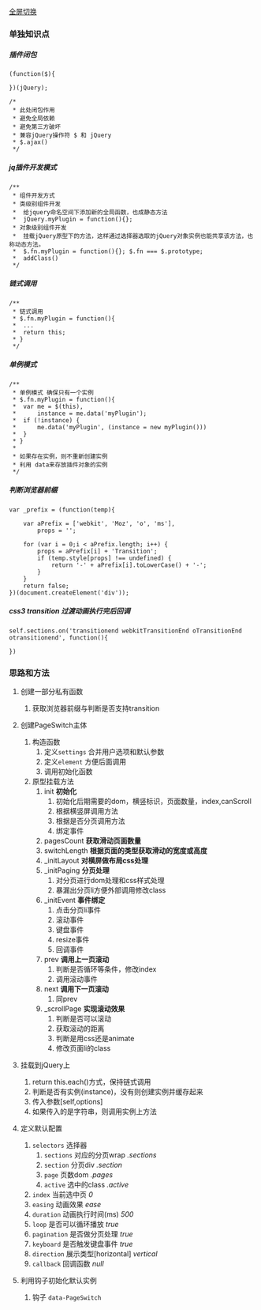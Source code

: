 [全屏切换](http://www.imooc.com/video/9951)

### 单独知识点
	
##### 插件闭包
	(function($){
	
	})(jQuery);
	
	/*
	 * 此处闭包作用
	 * 避免全局依赖
	 * 避免第三方破坏
	 * 兼容jQuery操作符 $ 和 jQuery
	 * $.ajax()
	 */

##### jq插件开发模式

	/**
	 * 组件开发方式
	 * 类级别组件开发
	 *  给jquery命名空间下添加新的全局函数，也成静态方法
	 *  jQuery.myPlugin = function(){};
	 * 对象级别组件开发
	 *  挂载jQuery原型下的方法，这样通过选择器选取的jQuery对象实例也能共享该方法，也称动态方法。
	 *  $.fn.myPlugin = function(){}; $.fn === $.prototype;
	 *  addClass()
	 */

##### 链式调用

	/**
	 * 链式调用
	 * $.fn.myPlugin = function(){
	 *  ...
	 *  return this;
	 * }
	 */


##### 单例模式

	/**
	 * 单例模式 确保只有一个实例
	 * $.fn.myPlugin = function(){
	 *  var me = $(this),
	 *      instance = me.data('myPlugin');
	 *  if (!instance) {
	 *      me.data('myPlugin', (instance = new myPlugin()))
	 *  }
	 * }
	 *
	 * 如果存在实例，则不重新创建实例
	 * 利用 data来存放插件对象的实例
	 */

##### 判断浏览器前缀

	var _prefix = (function(temp){

		var aPrefix = ['webkit', 'Moz', 'o', 'ms'],
			props = '';

		for (var i = 0;i < aPrefix.length; i++) {
			props = aPrefix[i] + 'Transition';
			if (temp.style[props] !== undefined) {
				return '-' + aPrefix[i].toLowerCase() + '-';
			}
		}
		return false;
	})(document.createElement('div'));

##### css3 transition 过渡动画执行完后回调

	self.sections.on('transitionend webkitTransitionEnd oTransitionEnd otransitionend', function(){
					
	}) 


### 思路和方法

1. 创建一部分私有函数
	1. 获取浏览器前缀与判断是否支持transition
2. 创建PageSwitch主体
	1. 构造函数
		1. 定义`settings` 合并用户选项和默认参数
		2. 定义`element` 方便后面调用
		3. 调用初始化函数
	2. 原型挂载方法
		1. init __初始化__
			1. 初始化后期需要的dom，横竖标识，页面数量，index,canScroll
			2. 根据横竖屏调用方法
			3. 根据是否分页调用方法
			4. 绑定事件
		2. pagesCount __获取滑动页面数量__
		3. switchLength __根据页面的类型获取滑动的宽度或高度__
		4. _initLayout __对横屏做布局css处理__
		5. _initPaging __分页处理__
			1. 对分页进行dom处理和css样式处理
			2. 暴漏出分页li方便外部调用修改class
		6. _initEvent __事件绑定__
			1. 点击分页li事件
			2. 滚动事件
			3. 键盘事件
			4. resize事件
			5. 回调事件
		7. prev __调用上一页滚动__
			1.  判断是否循环等条件，修改index
			2.  调用滚动事件
		8. next __调用下一页滚动__
			1. 同prev
		9. _scrollPage __实现滚动效果__
			1. 判断是否可以滚动
			2. 获取滚动的距离
			3. 判断是用css还是animate
			4. 修改页面li的class 
			 
3. 挂载到jQuery上
	1. return this.each()方式，保持链式调用
	2. 判断是否有实例(instance)，没有则创建实例并缓存起来
	3. 传入参数[self,options]
	4. 如果传入的是字符串，则调用实例上方法
4. 定义默认配置
	1. `selectors` 选择器
		1. `sections` 对应的分页wrap _.sections_
		2. `section` 分页div _.section_
		3. `page` 页数dom _.pages_
		4. `active` 选中的class _.active_
	2. `index` 当前选中页 _0_
	3. `easing` 动画效果 _ease_
	4. `duration` 动画执行时间(ms) _500_
	5. `loop` 是否可以循环播放 _true_
	6. `pagination` 是否做分页处理 _true_
	7. `keyboard` 是否触发键盘事件 _true_
	8. `direction` 展示类型[horizontal] _vertical_
	9. `callback` 回调函数 _null_
5. 利用钩子初始化默认实例
	1. 钩子 `data-PageSwitch`

